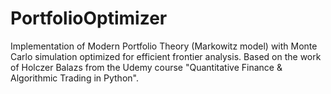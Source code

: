 # PortfolioOptimizer
Implementation of Modern Portfolio Theory (Markowitz model) with Monte Carlo simulation optimized for efficient frontier analysis.  Based on the work of Holczer Balazs from the Udemy course "Quantitative Finance &amp; Algorithmic Trading in Python".
